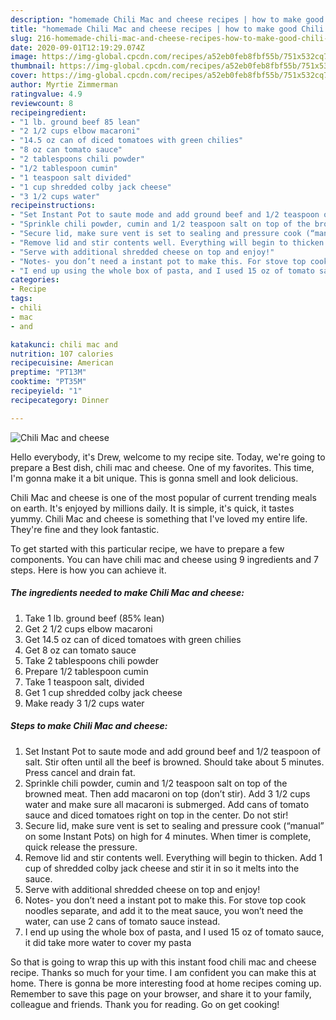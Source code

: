 ```yaml
---
description: "homemade Chili Mac and cheese recipes | how to make good Chili Mac and cheese"
title: "homemade Chili Mac and cheese recipes | how to make good Chili Mac and cheese"
slug: 216-homemade-chili-mac-and-cheese-recipes-how-to-make-good-chili-mac-and-cheese
date: 2020-09-01T12:19:29.074Z
image: https://img-global.cpcdn.com/recipes/a52eb0feb8fbf55b/751x532cq70/chili-mac-and-cheese-recipe-main-photo.jpg
thumbnail: https://img-global.cpcdn.com/recipes/a52eb0feb8fbf55b/751x532cq70/chili-mac-and-cheese-recipe-main-photo.jpg
cover: https://img-global.cpcdn.com/recipes/a52eb0feb8fbf55b/751x532cq70/chili-mac-and-cheese-recipe-main-photo.jpg
author: Myrtie Zimmerman
ratingvalue: 4.9
reviewcount: 8
recipeingredient:
- "1 lb. ground beef 85 lean"
- "2 1/2 cups elbow macaroni"
- "14.5 oz can of diced tomatoes with green chilies"
- "8 oz can tomato sauce"
- "2 tablespoons chili powder"
- "1/2 tablespoon cumin"
- "1 teaspoon salt divided"
- "1 cup shredded colby jack cheese"
- "3 1/2 cups water"
recipeinstructions:
- "Set Instant Pot to saute mode and add ground beef and 1/2 teaspoon of salt. Stir often until all the beef is browned. Should take about 5 minutes. Press cancel and drain fat."
- "Sprinkle chili powder, cumin and 1/2 teaspoon salt on top of the browned meat. Then add macaroni on top (don’t stir). Add 3 1/2 cups water and make sure all macaroni is submerged. Add cans of tomato sauce and diced tomatoes right on top in the center. Do not stir!"
- "Secure lid, make sure vent is set to sealing and pressure cook (“manual” on some Instant Pots) on high for 4 minutes. When timer is complete, quick release the pressure."
- "Remove lid and stir contents well. Everything will begin to thicken. Add 1 cup of shredded colby jack cheese and stir it in so it melts into the sauce."
- "Serve with additional shredded cheese on top and enjoy!"
- "Notes- you don’t need a instant pot to make this. For stove top cook noodles separate, and add it to the meat sauce, you won’t need the water, can use 2 cans of tomato sauce instead."
- "I end up using the whole box of pasta, and I used 15 oz of tomato sauce, it did take more water to cover my pasta"
categories:
- Recipe
tags:
- chili
- mac
- and

katakunci: chili mac and 
nutrition: 107 calories
recipecuisine: American
preptime: "PT13M"
cooktime: "PT35M"
recipeyield: "1"
recipecategory: Dinner

---
```



![Chili Mac and cheese](https://img-global.cpcdn.com/recipes/a52eb0feb8fbf55b/751x532cq70/chili-mac-and-cheese-recipe-main-photo.jpg)

Hello everybody, it's Drew, welcome to my recipe site. Today, we're going to prepare a Best dish, chili mac and cheese. One of my favorites. This time, I'm gonna make it a bit unique. This is gonna smell and look delicious.

Chili Mac and cheese is one of the most popular of current trending meals on earth. It's enjoyed by millions daily. It is simple, it's quick, it tastes yummy. Chili Mac and cheese is something that I've loved my entire life. They're fine and they look fantastic.




To get started with this particular recipe, we have to prepare a few components. You can have chili mac and cheese using 9 ingredients and 7 steps. Here is how you can achieve it.

<!--inarticleads1-->

##### The ingredients needed to make Chili Mac and cheese:

1. Take 1 lb. ground beef (85% lean)
1. Get 2 1/2 cups elbow macaroni
1. Get 14.5 oz can of diced tomatoes with green chilies
1. Get 8 oz can tomato sauce
1. Take 2 tablespoons chili powder
1. Prepare 1/2 tablespoon cumin
1. Take 1 teaspoon salt, divided
1. Get 1 cup shredded colby jack cheese
1. Make ready 3 1/2 cups water




<!--inarticleads2-->

##### Steps to make Chili Mac and cheese:

1. Set Instant Pot to saute mode and add ground beef and 1/2 teaspoon of salt. Stir often until all the beef is browned. Should take about 5 minutes. Press cancel and drain fat.
1. Sprinkle chili powder, cumin and 1/2 teaspoon salt on top of the browned meat. Then add macaroni on top (don’t stir). Add 3 1/2 cups water and make sure all macaroni is submerged. Add cans of tomato sauce and diced tomatoes right on top in the center. Do not stir!
1. Secure lid, make sure vent is set to sealing and pressure cook (“manual” on some Instant Pots) on high for 4 minutes. When timer is complete, quick release the pressure.
1. Remove lid and stir contents well. Everything will begin to thicken. Add 1 cup of shredded colby jack cheese and stir it in so it melts into the sauce.
1. Serve with additional shredded cheese on top and enjoy!
1. Notes- you don’t need a instant pot to make this. For stove top cook noodles separate, and add it to the meat sauce, you won’t need the water, can use 2 cans of tomato sauce instead.
1. I end up using the whole box of pasta, and I used 15 oz of tomato sauce, it did take more water to cover my pasta




So that is going to wrap this up with this instant food chili mac and cheese recipe. Thanks so much for your time. I am confident you can make this at home. There is gonna be more interesting food at home recipes coming up. Remember to save this page on your browser, and share it to your family, colleague and friends. Thank you for reading. Go on get cooking!
